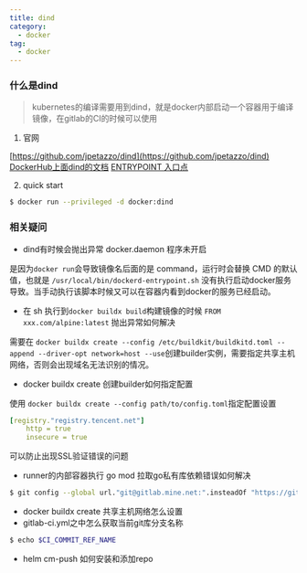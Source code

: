 ```yaml
---
title: dind
category:
  - docker
tag:
  - docker
---
```


### 什么是dind

> kubernetes的编译需要用到dind，就是docker内部启动一个容器用于编译镜像，在gitlab的CI的时候可以使用

1. 官网

[https://github.com/jpetazzo/dind](https://github.com/jpetazzo/dind)
[DockerHub上面dind的文档](https://hub.docker.com/_/docker/tags?page=1&name=dind)
[ENTRYPOINT 入口点](https://docker-practice.github.io/zh-cn/image/dockerfile/entrypoint.html)

2. quick start

``` bash
$ docker run --privileged -d docker:dind
```


### 相关疑问

- dind有时候会抛出异常 docker.daemon 程序未开启

是因为`docker run`会导致镜像名后面的是 command，运行时会替换 CMD 的默认值，也就是 `/usr/local/bin/dockerd-entrypoint.sh` 没有执行启动docker服务导致。当手动执行该脚本时候又可以在容器内看到docker的服务已经启动。

- 在 sh 执行到`docker buildx build`构建镜像的时候 `FROM xxx.com/alpine:latest` 抛出异常如何解决

需要在 `docker buildx create --config /etc/buildkit/buildkitd.toml --append --driver-opt network=host --use`创建builder实例，需要指定共享主机网络，否则会出现域名无法识别的情况。

- docker buildx create 创建builder如何指定配置

使用 `docker buildx create --config path/to/config.toml`指定配置设置

``` yml
[registry."registry.tencent.net"]
    http = true
    insecure = true
```

可以防止出现SSL验证错误的问题

- runner的内部容器执行 go mod 拉取go私有库依赖错误如何解决

``` bash
$ git config --global url."git@gitlab.mine.net:".insteadOf "https://gitlab.mine.net/"
```

- docker buildx create 共享主机网络怎么设置
- gitlab-ci.yml之中怎么获取当前git库分支名称

``` bash
$ echo $CI_COMMIT_REF_NAME
```
- helm cm-push 如何安装和添加repo